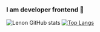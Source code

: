 ### I am developer frontend 👋

<!--
**ZLenon/ZLenon** is a ✨ _special_ ✨ repository because its `README.md` (this file) appears on your GitHub profile.

Here are some ideas to get you started:

- 🔭 I’m currently working on ...
- 🌱 I’m currently learning ...
- 👯 I’m looking to collaborate on ...
- 🤔 I’m looking for help with ...
- 💬 Ask me about ...
- 📫 How to reach me: ...
- 😄 Pronouns: ...
- ⚡ Fun fact: ...
-->
![Lenon GitHub stats](https://github-readme-stats.vercel.app/api?username=ZLenon&show_icons=true&theme=dark)
[![Top Langs](https://github-readme-stats.vercel.app/api/top-langs/?username=ZLenon&layout=compact)](https://github.com/anuraghazra/github-readme-stats)
